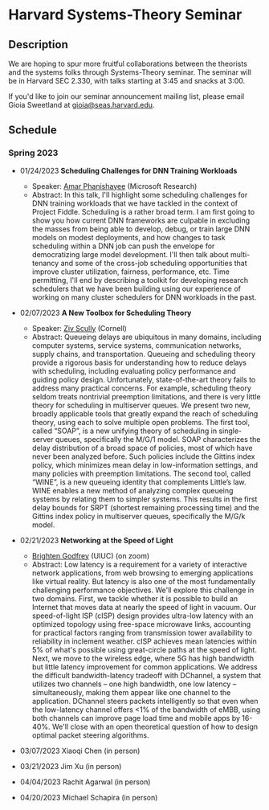 # Harvard Systems-Theory Seminar

## Description
We are hoping to spur more fruitful collaborations between the theorists and the systems folks through Systems-Theory seminar. The seminar will be in Harvard SEC 2.330, with talks starting at 3:45 and snacks at 3:00.

If you'd like to join our seminar announcement mailing list, please email Gioia Sweetland at gioia@seas.harvard.edu.

## Schedule

### Spring 2023
- 01/24/2023 **Scheduling Challenges for DNN Training Workloads**
  * Speaker: [Amar Phanishayee](https://www.microsoft.com/en-us/research/people/amar/) (Microsoft Research)
  * Abstract: In this talk, I'll highlight some scheduling challenges for DNN training workloads that we have tackled in the context of Project Fiddle.  Scheduling is a rather broad term. I am first going to show you how current DNN frameworks are culpable in excluding the masses from being able to develop, debug, or train large DNN models on modest deployments, and how changes to task scheduling within a DNN job can push the envelope for democratizing large model development.  I'll then talk about multi-tenancy and some of the cross-job scheduling opportunities that improve cluster utilization, fairness, performance, etc.  Time permitting, I'll end by describing a toolkit for developing research schedulers that we have been building using our experience of working on many cluster schedulers for DNN workloads in the past. 

- 02/07/2023 **A New Toolbox for Scheduling Theory**
  * Speaker: [Ziv Scully](https://ziv.codes/) (Cornell)
  * Abstract: Queueing delays are ubiquitous in many domains, including computer systems, service systems, communication networks, supply chains, and transportation. Queueing and scheduling theory provide a rigorous basis for understanding how to reduce delays with scheduling, including evaluating policy performance and guiding policy design. Unfortunately, state-of-the-art theory fails to address many practical concerns. For example, scheduling theory seldom treats nontrivial preemption limitations, and there is very little theory for scheduling in multiserver queues. We present two new, broadly applicable tools that greatly expand the reach of scheduling theory, using each to solve multiple open problems. The first tool, called “SOAP”, is a new unifying theory of scheduling in single-server queues, specifically the M/G/1 model. SOAP characterizes the delay distribution of a broad space of policies, most of which have never been analyzed before. Such policies include the Gittins index policy, which minimizes mean delay in low-information settings, and many policies with preemption limitations. The second tool, called “WINE”, is a new queueing identity that complements Little’s law. WINE enables a new method of analyzing complex queueing systems by relating them to simpler systems. This results in the first delay bounds for SRPT (shortest remaining processing time) and the Gittins index policy in multiserver queues, specifically the M/G/k model.

- 02/21/2023 **Networking at the Speed of Light**
  * [Brighten Godfrey](https://pbg.cs.illinois.edu/) (UIUC) (on zoom)
  * Abstract: Low latency is a requirement for a variety of interactive network applications, from web browsing to emerging applications like virtual reality. But latency is also one of the most fundamentally challenging performance objectives.  We'll explore this challenge in two domains.
First, we tackle whether it is possible to build an Internet that moves data at nearly the speed of light in vacuum. Our speed-of-light ISP (cISP) design provides ultra-low latency with an optimized topology using free-space microwave links, accounting for practical factors ranging from transmission tower availability to reliability in inclement weather.  cISP achieves mean latencies within 5% of what's possible using great-circle paths at the speed of light.
Next, we move to the wireless edge, where 5G has high bandwidth but little latency improvement for common applications.  We address the difficult bandwidth-latency tradeoff with DChannel, a system that utilizes two channels – one high bandwidth, one low latency – simultaneously, making them appear like one channel to the application. DChannel steers packets intelligently so that even when the low-latency channel offers <1% of the bandwidth of eMBB, using both channels can improve page load time and mobile apps by 16-40%. We'll close with an open theoretical question of how to design optimal packet steering algorithms.

- 03/07/2023 Xiaoqi Chen (in person)
- 03/21/2023 Jim Xu (in person)
- 04/04/2023 Rachit Agarwal (in person)
- 04/20/2023 Michael Schapira (in person)
